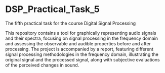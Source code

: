 # DSP_Practical_Task_5
The fifth practical task for the course Digital Signal Processing

This repository contains a tool for graphically representing audio signals and their spectra, focusing on signal processing in the frequency domain and assessing the observable and audible properties before and after processing. The project is accompanied by a report, featuring different signal processing methodologies in the frequency domain, illustrating the original signal and the processed signal, along with subjective evaluations of the perceived changes in sound. 
